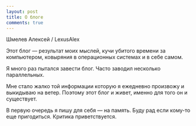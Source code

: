 ```yaml
---
layout: post
title: О блоге
comments: true
---
```


Шмелев Алексей / LexusAlex

Этот блог — результат моих мыслей, кучи убитого времени за компьютером, ковыряния в 
операционных системах и в себе самом.

Я много раз пытался завести блог. Часто заводил несколько параллельных. 

Мне стало жалко той информации которую я ежедневно произвожу и выкидываю на ветер. 
Поэтому этот блог и живет, именно для того он и существует. 

В первую очередь я пишу для себя — на память.
Буду рад если кому-то еще пригодиться. Критика приветствуется.